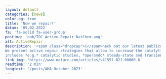 ```yaml
---
layout: default
categories: [news]
color-bg: true
title: 'Now we repair!'
datum: '09.02.2022'
fa: 'fa-solid fa-user-group'
postimg: 'pub/TOC_Active-Repair_NatChem.png'
alt: ActiveRepair
description: '<span class="dropcap">C</span>heck out our latest publication ([**Active repair of a dinuclear photocatalyst for visible-light-driven hydrogen production**](https://www.nature.com/articles/s41557-021-00860-6)) on the mechanistic understanding of the catalytic cycle of a dinuclear RuPt photocatalyst.
We present active repair strategies that allow to increase the catalytic activity from a few hours to a few days. The complementary study 
includes *e.g.* catalytic studies, *operando* steady-state and transient absorption spectroscopy, as well as (TD-)DFT simulations.'
link_img: 'https://www.nature.com/articles/s41557-021-00860-6'
readtime: '2 min'
longtext: '/posts/AHA-October-2023'
---
```

